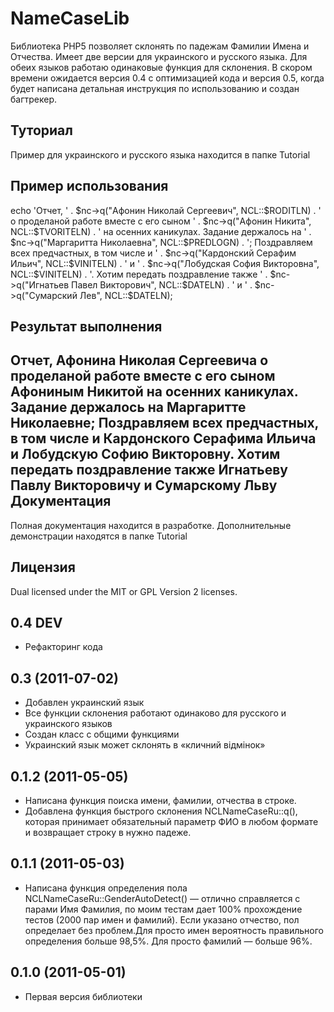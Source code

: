 # NameCaseLib
Библиотека PHP5 позволяет склонять по падежам Фамилии Имена и Отчества. Имеет две версии для украинского и русского языка. Для обеих языков работаю одинаковые функция для склонения.
В скором времени ожидается версия 0.4 с оптимизацией кода и версия 0.5, когда будет написана детальная инструкция по использованию и создан багтрекер.
## Туториал
Пример для украинского и русского языка находится в папке Tutorial

Пример использования
-----------

echo 'Отчет, ' .
 $nc->q("Афонин Николай Сергеевич", NCL::$RODITLN)
 . ' о проделаной работе вместе с его сыном ' .
 $nc->q("Афонин Никита", NCL::$TVORITELN) .
 ' на осенних каникулах. Задание держалось на ' .
 $nc->q("Маргаритта Николаевна", NCL::$PREDLOGN) .
 '; Поздравляем всех предчастных, в том числе и ' .
 $nc->q("Кардонский Серафим Ильич", NCL::$VINITELN) . ' и ' .
 $nc->q("Лобудская София Викторовна", NCL::$VINITELN) .
 '. Хотим передать поздравление также ' .
 $nc->q("Игнатьев Павел Викторович", NCL::$DATELN) . ' и ' .
 $nc->q("Сумарский Лев", NCL::$DATELN);


Результат выполнения
-----------
Отчет, Афонина Николая Сергеевича о проделаной работе вместе с его сыном Афониным Никитой на осенних каникулах. Задание держалось на Маргаритте Николаевне; Поздравляем всех предчастных, в том числе и Кардонского Серафима Ильича и Лобудскую Софию Викторовну. Хотим передать поздравление также Игнатьеву Павлу Викторовичу и Сумарскому Льву
Документация
-----------
Полная документация находится в разработке.
Дополнительные демонстрации находятся в папке Tutorial

Лицензия
-----------
Dual licensed under the MIT or GPL Version 2 licenses.

## 0.4 DEV
- Рефакторинг кода

## 0.3 (2011-07-02)
- Добавлен украинский язык
- Все функции склонения работают одинаково для русского и украинского языков
- Создан класс с общими функциями
- Украинский язык может склонять в «кличний відмінок»

## 0.1.2 (2011-05-05)
- Написана функция поиска имени, фамилии, отчества в строке.
- Добавлена функция быстрого склонения NCLNameCaseRu::q(), которая принимает обязательный параметр ФИО в любом формате и возвращает строку в нужно падеже.

## 0.1.1 (2011-05-03)
- Написана функция определения пола NCLNameCaseRu::GenderAutoDetect() — отлично справляется с парами Имя Фамилия, по моим тестам дает 100% прохождение тестов (2000 пар имен и фамилий). Если указано отчество, пол определает без проблем.Для просто имен вероятность правильного определения больше 98,5%. Для просто фамилий — больше 96%.

## 0.1.0 (2011-05-01)
- Первая версия библиотеки
